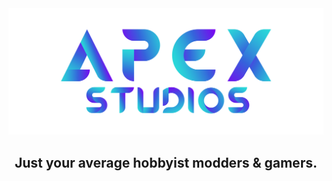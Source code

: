<div align="center">
  <a href="https://discord.apexmods.xyz/"><img src="../Banner.png"></a>
</div>
<h2 align="center">Just your average hobbyist modders & gamers.</h2>
